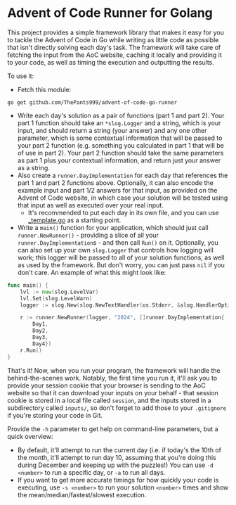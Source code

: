 # Advent of Code Runner for Golang
This project provides a simple framework library that makes it easy for you to tackle the Advent of Code in Go while writing as little code as possible that isn't directly solving each day's task. The framework will take care of fetching the input from the AoC website, caching it locally and providing it to your code, as well as timing the execution and outputting the results.

To use it:
* Fetch this module:

`go get github.com/ThePants999/advent-of-code-go-runner`

* Write each day's solution as a pair of functions (part 1 and part 2). Your part 1 function should take an `*slog.Logger` and a string, which is your input, and should return a string (your answer) and any one other parameter, which is some contextual information that will be passed to your part 2 function (e.g. something you calculated in part 1 that will be of use in part 2). Your part 2 function should take the same parameters as part 1 plus your contextual information, and return just your answer as a string.
* Also create a `runner.DayImplementation` for each day that references the part 1 and part 2 functions above. Optionally, it can also encode the example input and part 1/2 answers for that input, as provided on the Advent of Code website, in which case your solution will be tested using that input as well as executed over your real input.
  * It's recommended to put each day in its own file, and you can use [_template.go](blob/main/_template.go) as a starting point.
* Write a `main()` function for your application, which should just call `runner.NewRunner()` - providing a slice of all your `runner.DayImplementation`s - and then call `Run()` on it. Optionally, you can also set up your own `slog.Logger` that controls how logging will work; this logger will be passed to all of your solution functions, as well as used by the framework. But don't worry, you can just pass `nil` if you don't care. An example of what this might look like:

```go
func main() {
	lvl := new(slog.LevelVar)
	lvl.Set(slog.LevelWarn)
	logger := slog.New(slog.NewTextHandler(os.Stderr, &slog.HandlerOptions{Level: lvl}))

	r := runner.NewRunner(logger, "2024", []runner.DayImplementation{
		Day1,
		Day2,
		Day3,
		Day4})
	r.Run()
}
```

That's it! Now, when you run your program, the framework will handle the behind-the-scenes work. Notably, the first time you run it, it'll ask you to provide your session cookie that your browser is sending to the AoC website so that it can download your inputs on your behalf - that session cookie is stored in a local file called `session`, and the inputs stored in a subdirectory called `inputs/`, so don't forget to add those to your `.gitignore` if you're storing your code in Git.

Provide the `-h` parameter to get help on command-line parameters, but a quick overview:
* By default, it'll attempt to run the current day (i.e. if today's the 10th of the month, it'll attempt to run day 10, assuming that you're doing this during December and keeping up with the puzzles!) You can use `-d <number>` to run a specific day, or `-a` to run all days.
* If you want to get more accurate timings for how quickly your code is executing, use `-s <number>` to run your solution `<number>` times and show the mean/median/fastest/slowest execution.
